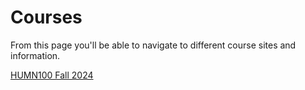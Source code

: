 # Courses
From this page you'll be able to navigate to different course sites and information.

[HUMN100 Fall 2024](http://www.silentera.com/taylorology/index.html)
